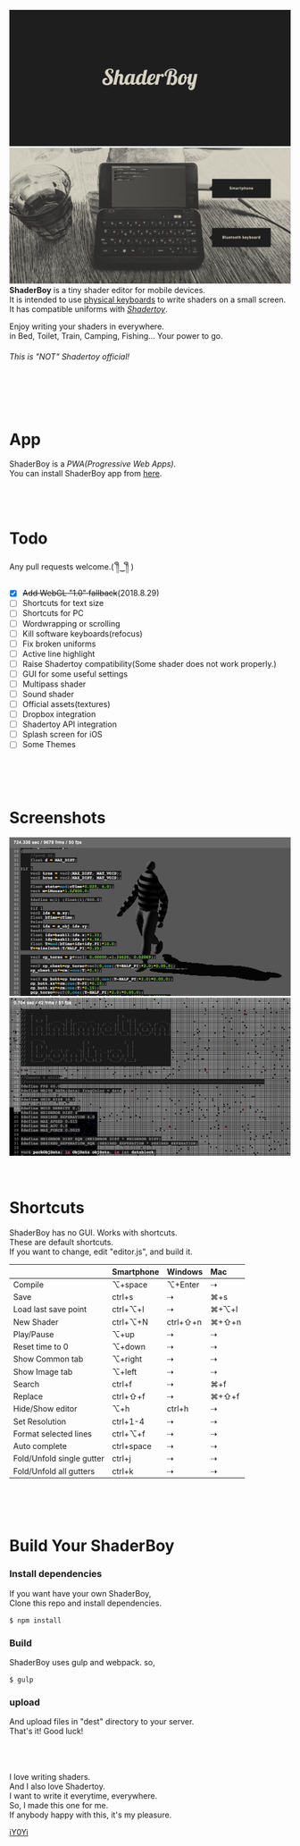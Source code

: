 <img src="https://github.com/iY0Yi/ShaderBoy/blob/master/_index/img/sb_logo_1240x600.png"></br>
<img src="https://github.com/iY0Yi/ShaderBoy/blob/master/_index/img/sb_example.png"></br>
<strong>ShaderBoy</strong> is a tiny shader editor for mobile devices.</br>
It is intended to use [physical keyboards](https://www.google.co.jp/search?q=smartphone+bluetooth+keyboard&source=lnms&tbm=isch&sa=X&ved=0ahUKEwi-kZzK_4fdAhXRdd4KHSp3BOcQ_AUICigB&biw=1440&bih=781) to write shaders on a small screen.</br>
It has compatible uniforms with <a href="https://www.shadertoy.com/"><em>Shadertoy</em></a>.</br>

Enjoy writing your shaders in everywhere.</br>
in Bed, Toilet, Train, Camping, Fishing...
Your power to go.</br>
  
###### *This is "NOT" Shadertoy official!*    
</br>
</br>
</br>
  
# App
ShaderBoy is a *PWA(Progressive Web Apps).*  
You can install ShaderBoy app from [here](https://shaderboy.net/).  
</br>
</br>
</br>
  
# Todo
Any pull requests welcome.( ༎ຶ‿༎ຶ )
- [X] ~~Add WebGL "1.0" fallback~~(2018.8.29)
- [ ] Shortcuts for text size
- [ ] Shortcuts for PC
- [ ] Wordwrapping or scrolling
- [ ] Kill software keyboards(refocus)
- [ ] Fix broken uniforms
- [ ] Active line highlight
- [ ] Raise Shadertoy compatibility(Some shader does not work properly.)
- [ ] GUI for some useful settings
- [ ] Multipass shader
- [ ] Sound shader
- [ ] Official assets(textures)
- [ ] Dropbox integration
- [ ] Shadertoy API integration
- [ ] Splash screen for iOS
- [ ] Some Themes
</br>
</br>
</br>
  
# Screenshots
<img src="https://github.com/iY0Yi/ShaderBoy/blob/master/asset/screenshots/screenshots3.png">  
<img src="https://github.com/iY0Yi/ShaderBoy/blob/master/asset/screenshots/screenshots4.png">  
</br>
</br>
</br>
  
# Shortcuts
ShaderBoy has no GUI. Works with shortcuts.  
These are default shortcuts.  
If you want to change, edit "editor.js", and build it.  
  
|   | Smartphone | Windows | Mac |
|:---|:---|:---|:---|
| Compile | ⌥+space | ⌥+Enter | ⇢ |
| Save | ctrl+s | ⇢ | ⌘+s |
| Load last save point | ctrl+⌥+l | ⇢ | ⌘+⌥+l |
| New Shader | ctrl+⌥+N | ctrl+⇧+n | ⌘+⇧+n |
| Play/Pause | ⌥+up | ⇢ | ⇢ |
| Reset time to 0 | ⌥+down | ⇢ | ⇢ |
| Show Common tab | ⌥+right | ⇢ | ⇢ |
| Show Image tab | ⌥+left | ⇢ | ⇢ |
| Search | ctrl+f | ⇢ | ⌘+f |
| Replace | ctrl+⇧+f | ⇢ | ⌘+⇧+f |
| Hide/Show editor | ⌥+h | ctrl+h | ⇢ |
| Set Resolution | ctrl+1-4 | ⇢ | ⇢ |
| Format selected lines | ctrl+⌥+f | ⇢ | ⇢ |
| Auto complete | ctrl+space | ⇢ | ⇢ |
| Fold/Unfold single gutter | ctrl+j | ⇢ | ⇢ |
| Fold/Unfold all gutters | ctrl+k | ⇢ | ⇢ |
</br>
</br>
</br>
  
# Build Your ShaderBoy
### Install dependencies
If you want have your own ShaderBoy,  
Clone this repo and install dependencies.  
```
$ npm install
```
  
### Build
ShaderBoy uses gulp and webpack. so,  
```
$ gulp
```
  
### upload
And upload files in "dest" directory to your server.  
That's it! Good luck!  
</br>
</br>
</br>
  
I love writing shaders.  
And I also love Shadertoy.  
I want to write it everytime, everywhere.  
So, I made this one for me.  
If anybody happy with this, it's my pleasure.  
  
[iY0Yi](https://twitter.com/iY0Yi/)
</br>
</br>
</br>
